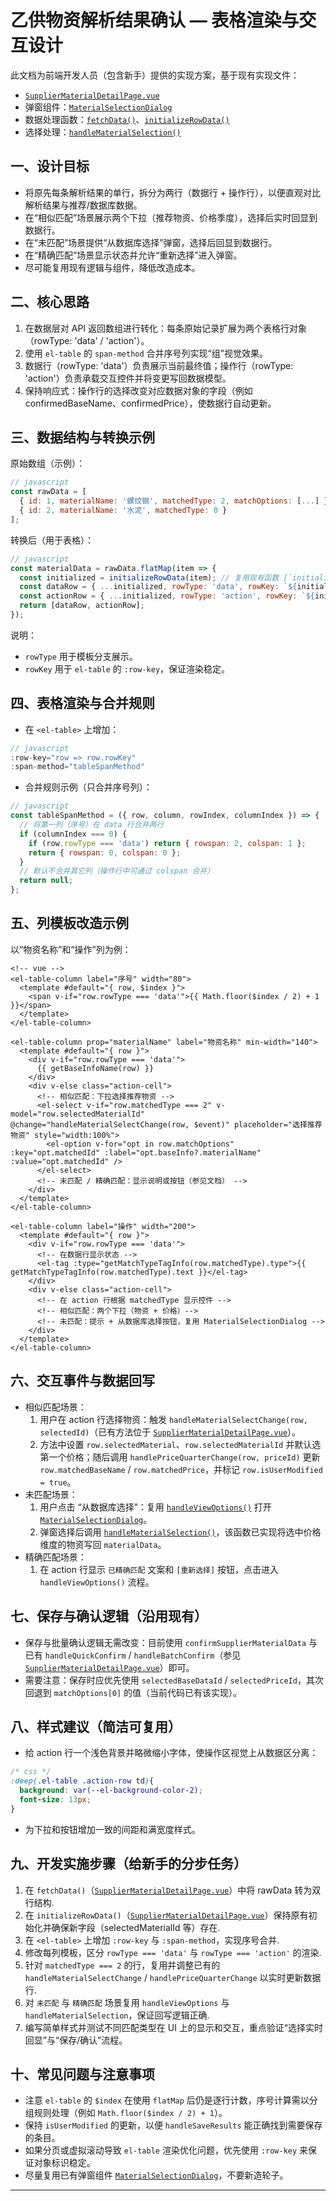 # 乙供物资解析结果确认 — 表格渲染与交互设计

此文档为前端开发人员（包含新手）提供的实现方案，基于现有实现文件：
- [`SupplierMaterialDetailPage.vue`](src/views/supplier-material-detail/SupplierMaterialDetailPage.vue:1)
- 弹窗组件：[`MaterialSelectionDialog`](src/views/supplier-material-detail/SupplierMaterialDetailPage.vue:284)
- 数据处理函数：[`fetchData()`](src/views/supplier-material-detail/SupplierMaterialDetailPage.vue:397)、[`initializeRowData()`](src/views/supplier-material-detail/SupplierMaterialDetailPage.vue:1266)
- 选择处理：[`handleMaterialSelection()`](src/views/supplier-material-detail/SupplierMaterialDetailPage.vue:963)

## 一、设计目标
- 将原先每条解析结果的单行，拆分为两行（数据行 + 操作行），以便直观对比解析结果与推荐/数据库数据。
- 在“相似匹配”场景展示两个下拉（推荐物资、价格季度），选择后实时回显到数据行。
- 在“未匹配”场景提供“从数据库选择”弹窗，选择后回显到数据行。
- 在“精确匹配”场景显示状态并允许“重新选择”进入弹窗。
- 尽可能复用现有逻辑与组件，降低改造成本。

## 二、核心思路
1. 在数据层对 API 返回数组进行转化：每条原始记录扩展为两个表格行对象（rowType: 'data' / 'action'）。
2. 使用 `el-table` 的 `span-method` 合并序号列实现“组”视觉效果。
3. 数据行（rowType: 'data'）负责展示当前最终值；操作行（rowType: 'action'）负责承载交互控件并将变更写回数据模型。
4. 保持响应式：操作行的选择改变对应数据对象的字段（例如 confirmedBaseName、confirmedPrice），使数据行自动更新。

## 三、数据结构与转换示例
原始数组（示例）：
```javascript
// javascript
const rawData = [
  { id: 1, materialName: '螺纹钢', matchedType: 2, matchOptions: [...] },
  { id: 2, materialName: '水泥', matchedType: 0 }
];
```

转换后（用于表格）：
```javascript
// javascript
const materialData = rawData.flatMap(item => {
  const initialized = initializeRowData(item); // 复用现有函数 [`initializeRowData()`](src/views/supplier-material-detail/SupplierMaterialDetailPage.vue:1266)
  const dataRow = { ...initialized, rowType: 'data', rowKey: `${initialized.taskDataId || initialized.id}-data` };
  const actionRow = { ...initialized, rowType: 'action', rowKey: `${initialized.taskDataId || initialized.id}-action` };
  return [dataRow, actionRow];
});
```

说明：
- `rowType` 用于模板分支展示。
- `rowKey` 用于 `el-table` 的 `:row-key`，保证渲染稳定。

## 四、表格渲染与合并规则
- 在 `<el-table>` 上增加：
```javascript
// javascript
:row-key="row => row.rowKey"
:span-method="tableSpanMethod"
```

- 合并规则示例（只合并序号列）：
```javascript
// javascript
const tableSpanMethod = ({ row, column, rowIndex, columnIndex }) => {
  // 将第一列（序号）在 data 行合并两行
  if (columnIndex === 0) {
    if (row.rowType === 'data') return { rowspan: 2, colspan: 1 };
    return { rowspan: 0, colspan: 0 };
  }
  // 默认不合并其它列（操作行中可通过 colspan 合并）
  return null;
};
```

## 五、列模板改造示例
以“物资名称”和“操作”列为例：
```vue
<!-- vue -->
<el-table-column label="序号" width="80">
  <template #default="{ row, $index }">
    <span v-if="row.rowType === 'data'">{{ Math.floor($index / 2) + 1 }}</span>
  </template>
</el-table-column>

<el-table-column prop="materialName" label="物资名称" min-width="140">
  <template #default="{ row }">
    <div v-if="row.rowType === 'data'">
      {{ getBaseInfoName(row) }}
    </div>
    <div v-else class="action-cell">
      <!-- 相似匹配：下拉选择推荐物资 -->
      <el-select v-if="row.matchedType === 2" v-model="row.selectedMaterialId" @change="handleMaterialSelectChange(row, $event)" placeholder="选择推荐物资" style="width:100%">
        <el-option v-for="opt in row.matchOptions" :key="opt.matchedId" :label="opt.baseInfo?.materialName" :value="opt.matchedId" />
      </el-select>
      <!-- 未匹配 / 精确匹配：显示说明或按钮（参见文档） -->
    </div>
  </template>
</el-table-column>

<el-table-column label="操作" width="200">
  <template #default="{ row }">
    <div v-if="row.rowType === 'data'">
      <!-- 在数据行显示状态 -->
      <el-tag :type="getMatchTypeTagInfo(row.matchedType).type">{{ getMatchTypeTagInfo(row.matchedType).text }}</el-tag>
    </div>
    <div v-else class="action-cell">
      <!-- 在 action 行根据 matchedType 显示控件 -->
      <!-- 相似匹配：两个下拉（物资 + 价格）-->
      <!-- 未匹配：提示 + 从数据库选择按钮，复用 MaterialSelectionDialog -->
    </div>
  </template>
</el-table-column>
```

## 六、交互事件与数据回写
- 相似匹配场景：
  1. 用户在 action 行选择物资：触发 `handleMaterialSelectChange(row, selectedId)`（已有方法位于 [`SupplierMaterialDetailPage.vue`](src/views/supplier-material-detail/SupplierMaterialDetailPage.vue:1135)）。
  2. 方法中设置 `row.selectedMaterial`、`row.selectedMaterialId` 并默认选第一个价格；随后调用 `handlePriceQuarterChange(row, priceId)` 更新 `row.matchedBaseName` / `row.matchedPrice`，并标记 `row.isUserModified = true`。
- 未匹配场景：
  1. 用户点击 “从数据库选择”：复用 [`handleViewOptions()`](src/views/supplier-material-detail/SupplierMaterialDetailPage.vue:842) 打开 [`MaterialSelectionDialog`](src/views/supplier-material-detail/SupplierMaterialDetailPage.vue:284)。
  2. 弹窗选择后调用 [`handleMaterialSelection()`](src/views/supplier-material-detail/SupplierMaterialDetailPage.vue:963)，该函数已实现将选中价格维度的物资写回 `materialData`。
- 精确匹配场景：
  1. 在 action 行显示 `已精确匹配` 文案和 `[重新选择]` 按钮，点击进入 `handleViewOptions()` 流程。

## 七、保存与确认逻辑（沿用现有）
- 保存与批量确认逻辑无需改变：目前使用 `confirmSupplierMaterialData` 与已有 `handleQuickConfirm` / `handleBatchConfirm`（参见 [`SupplierMaterialDetailPage.vue`](src/views/supplier-material-detail/SupplierMaterialDetailPage.vue:569)）即可。
- 需要注意：保存时应优先使用 `selectedBaseDataId` / `selectedPriceId`，其次回退到 `matchOptions[0]` 的值（当前代码已有该实现）。

## 八、样式建议（简洁可复用）
- 给 action 行一个浅色背景并略微缩小字体，使操作区视觉上从数据区分离：
```css
/* css */
:deep(.el-table .action-row td){
  background: var(--el-background-color-2);
  font-size: 13px;
}
```
- 为下拉和按钮增加一致的间距和满宽度样式。

## 九、开发实施步骤（给新手的分步任务）
1. 在 `fetchData()`（[`SupplierMaterialDetailPage.vue`](src/views/supplier-material-detail/SupplierMaterialDetailPage.vue:397)）中将 rawData 转为双行结构.
2. 在 `initializeRowData()`（[`SupplierMaterialDetailPage.vue`](src/views/supplier-material-detail/SupplierMaterialDetailPage.vue:1266)）保持原有初始化并确保新字段（selectedMaterialId 等）存在.
3. 在 `<el-table>` 上增加 `:row-key` 与 `:span-method`，实现序号合并.
4. 修改每列模板，区分 `rowType === 'data'` 与 `rowType === 'action'` 的渲染.
5. 针对 `matchedType === 2` 的行，复用并调整已有的 `handleMaterialSelectChange` / `handlePriceQuarterChange` 以实时更新数据行.
6. 对 `未匹配` 与 `精确匹配` 场景复用 `handleViewOptions` 与 `handleMaterialSelection`，保证回写逻辑正确.
7. 编写简单样式并测试不同匹配类型在 UI 上的显示和交互，重点验证“选择实时回显”与“保存/确认”流程。

## 十、常见问题与注意事项
- 注意 `el-table` 的 `$index` 在使用 `flatMap` 后仍是逐行计数，序号计算需以分组规则处理（例如 `Math.floor($index / 2) + 1`）。
- 保持 `isUserModified` 的更新，以便 `handleSaveResults` 能正确找到需要保存的条目。
- 如果分页或虚拟滚动导致 `el-table` 渲染优化问题，优先使用 `:row-key` 来保证对象标识稳定。
- 尽量复用已有弹窗组件 [`MaterialSelectionDialog`](src/views/supplier-material-detail/SupplierMaterialDetailPage.vue:284)，不要新造轮子。

---

